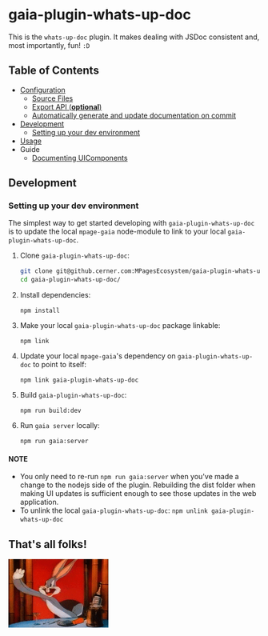 # gaia-plugin-whats-up-doc

This is the `whats-up-doc` plugin. It makes dealing with JSDoc consistent and, most
importantly, fun! `:D`

## Table of Contents
* [Configuration](./docs/Configuration.md)
  * [Source Files](./docs/Configuration.md#source-files)
  * [Export API (**optional**)](./docs/Configuration.md#export-api)
  * [Automatically generate and update documentation on commit](./docs/Configuration.md#automatically-generate-and-update-documentation-on-commit)
* [Development](#development)
  * [Setting up your dev environment](#setting-up-your-dev-environment)
* [Usage](./docs/Usage.md)
* Guide
  * [Documenting UIComponents](./docs/guide/mpage/UIComponent.md)

## Development
### Setting up your dev environment
The simplest way to get started developing with `gaia-plugin-whats-up-doc` is to update the local `mpage-gaia`
node-module to link to your local `gaia-plugin-whats-up-doc`.

1. Clone `gaia-plugin-whats-up-doc`:
   ```bash
   git clone git@github.cerner.com:MPagesEcosystem/gaia-plugin-whats-up-doc.git
   cd gaia-plugin-whats-up-doc/
   ```
2. Install dependencies:
    ```
    npm install
    ```
3. Make your local `gaia-plugin-whats-up-doc` package linkable:
    ```
    npm link
    ```
4. Update your local `mpage-gaia`'s dependency on `gaia-plugin-whats-up-doc` to point to itself:
    ```
    npm link gaia-plugin-whats-up-doc
    ```
5. Build `gaia-plugin-whats-up-doc`:
    ```
    npm run build:dev
    ```
6. Run `gaia server` locally:
    ```
    npm run gaia:server
    ```

#### NOTE
* You only need to re-run `npm run gaia:server` when you've made a change to the nodejs side of the plugin. Rebuilding
the dist folder when making UI updates is sufficient enough to see those updates in the web application.
* To unlink the local `gaia-plugin-whats-up-doc`: `npm unlink gaia-plugin-whats-up-doc`

## That's all folks!

![Ehh, Whats up doc](./docs/images/WUD-Bugs-Thanks.gif "Ehh, Whats up doc")
